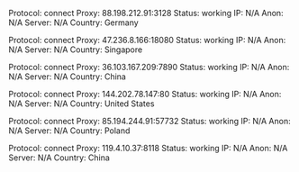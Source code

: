 Protocol: connect
Proxy: 88.198.212.91:3128
Status: working
IP: N/A
Anon: N/A
Server: N/A
Country: Germany

Protocol: connect
Proxy: 47.236.8.166:18080
Status: working
IP: N/A
Anon: N/A
Server: N/A
Country: Singapore

Protocol: connect
Proxy: 36.103.167.209:7890
Status: working
IP: N/A
Anon: N/A
Server: N/A
Country: China

Protocol: connect
Proxy: 144.202.78.147:80
Status: working
IP: N/A
Anon: N/A
Server: N/A
Country: United States

Protocol: connect
Proxy: 85.194.244.91:57732
Status: working
IP: N/A
Anon: N/A
Server: N/A
Country: Poland

Protocol: connect
Proxy: 119.4.10.37:8118
Status: working
IP: N/A
Anon: N/A
Server: N/A
Country: China

